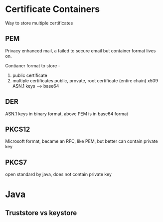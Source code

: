 # Certificate Containers
Way to store multiple certificates

## PEM 
Privacy enhanced mail, a failed to secure email but container format lives on.

Contianer format to store -
1. public certificate
2. multiple certificates public, provate, root certificate (entire chain)
x509 ASN.1 keys --> base64

## DER
ASN.1 keys in binary format, above PEM is in base64 format

## PKCS12
Microsoft format, became an RFC,
like PEM, but better
can contain private key

## PKCS7
open standard by java, does not contain private key

# Java
## Truststore vs keystore